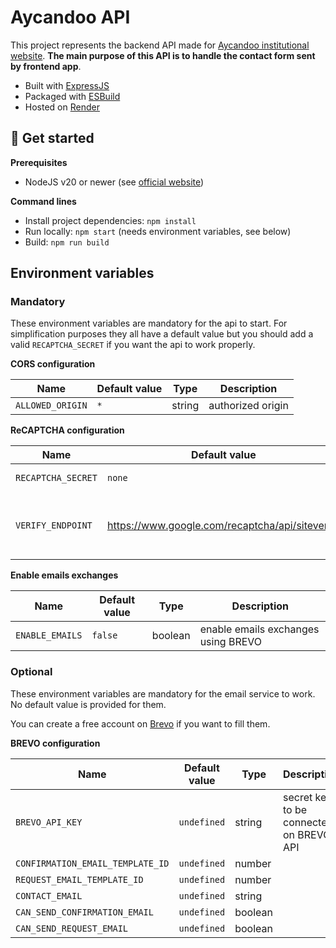 # Aycandoo API

This project represents the backend API made for [Aycandoo institutional website](https://aycandoo.fr). **The main purpose of this API is to handle the contact form sent by frontend app**.

- Built with [ExpressJS](https://expressjs.com/)
- Packaged with [ESBuild](https://esbuild.github.io/)
- Hosted on [Render](https://render.com/)

## 🚀 Get started

**Prerequisites**

- NodeJS v20 or newer (see [official website](https://nodejs.org/en))

**Command lines**

- Install project dependencies: `npm install`
- Run locally: `npm start` (needs environment variables, see below)
- Build: `npm run build`

## Environment variables

### Mandatory

These environment variables are mandatory for the api to start. For simplification purposes they all have a default value but you should add a valid `RECAPTCHA_SECRET` if you want the api to work properly.

**CORS configuration**

| Name             | Default value | Type   | Description       |
| ---------------- | ------------- | ------ | ----------------- |
| `ALLOWED_ORIGIN` | `*`           | string | authorized origin |

**ReCAPTCHA configuration**

| Name               | Default value                                   | Type   | Description                                         |
| ------------------ | ----------------------------------------------- | ------ | --------------------------------------------------- |
| `RECAPTCHA_SECRET` | `none`                                          | string | reCAPTCHA secret key                                |
| `VERIFY_ENDPOINT`  | https://www.google.com/recaptcha/api/siteverify | string | endpoint to verify reCAPTCHA token sent by frontend |

**Enable emails exchanges**

| Name            | Default value | Type    | Description                         |
| --------------- | ------------- | ------- | ----------------------------------- |
| `ENABLE_EMAILS` | `false`       | boolean | enable emails exchanges using BREVO |

### Optional

These environment variables are mandatory for the email service to work. No default value is provided for them.

You can create a free account on [Brevo](https://www.brevo.com/) if you want to fill them. 

**BREVO configuration**

| Name                             | Default value | Type    | Description                             |
| -------------------------------- | ------------- | ------- | --------------------------------------- |
| `BREVO_API_KEY`                  | `undefined`   | string  | secret key to be connected on BREVO API |
| `CONFIRMATION_EMAIL_TEMPLATE_ID` | `undefined`   | number  |                                         |
| `REQUEST_EMAIL_TEMPLATE_ID`      | `undefined`   | number  |                                         |
| `CONTACT_EMAIL`                  | `undefined`   | string  |                                         |
| `CAN_SEND_CONFIRMATION_EMAIL`    | `undefined`   | boolean |                                         |
| `CAN_SEND_REQUEST_EMAIL`         | `undefined`   | boolean |                                         |
